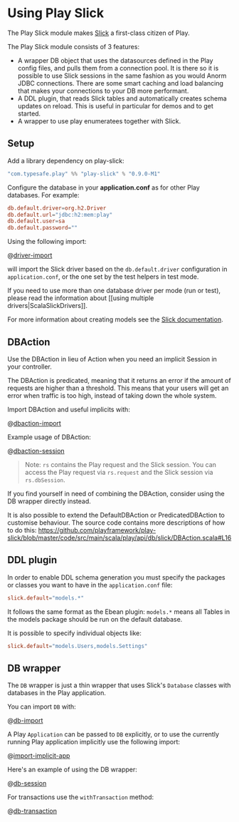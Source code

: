 # Using Play Slick

The Play Slick module makes [Slick](http://slick.typesafe.com/) a first-class citizen of Play.

The Play Slick module consists of 3 features:

  - A wrapper DB object that uses the datasources defined in the Play config files, and pulls them from a connection pool. It is there so it is possible to use Slick sessions in the same fashion as you would Anorm JDBC connections. There are some smart caching and load balancing that makes your connections to your DB more performant.
  - A DDL plugin, that reads Slick tables and automatically creates schema updates on reload. This is useful in particular for demos and to get started.
  - A wrapper to use play enumeratees together with Slick.


## Setup

Add a library dependency on play-slick:

```scala
"com.typesafe.play" %% "play-slick" % "0.9.0-M1"
```

Configure the database in your **application.conf** as for other Play databases. For example:

```conf
db.default.driver=org.h2.Driver
db.default.url="jdbc:h2:mem:play"
db.default.user=sa
db.default.password=""
```

Using the following import:

@[driver-import](code/ScalaSlick.scala)

will import the Slick driver based on the `db.default.driver` configuration in `application.conf`, or the one set by the test helpers in test mode.

If you need to use more than one database driver per mode (run or test), please read the information about [[using multiple drivers|ScalaSlickDrivers]].

For more information about creating models see the [Slick documentation].

[Slick documentation]: http://slick.typesafe.com/docs


## DBAction

Use the DBAction in lieu of Action when you need an implicit Session in your controller.

The DBAction is predicated, meaning that it returns an error if the amount of requests are higher than a threshold. This means that your users will get an error when traffic is too high, instead of taking down the whole system.

Import DBAction and useful implicits with:

@[dbaction-import](code/ScalaSlick.scala)

Example usage of DBAction:

@[dbaction-session](code/ScalaSlick.scala)

> Note: `rs` contains the Play request and the Slick session. You can access the Play request via `rs.request` and the Slick session via `rs.dbSession`.

If you find yourself in need of combining the DBAction, consider using the DB wrapper directly instead.

It is also possible to extend the DefaultDBAction or PredicatedDBAction to customise behaviour. The source code contains more descriptions of how to do this: https://github.com/playframework/play-slick/blob/master/code/src/main/scala/play/api/db/slick/DBAction.scala#L16


## DDL plugin

In order to enable DDL schema generation you must specify the packages or classes you want to have in the `application.conf` file:

```conf
slick.default="models.*"
```

It follows the same format as the Ebean plugin: `models.*` means all Tables in the models package should be run on the default database.

It is possible to specify individual objects like:

```conf
slick.default="models.Users,models.Settings"
```


## DB wrapper

The `DB` wrapper is just a thin wrapper that uses Slick's `Database` classes with databases in the Play application.

You can import `DB` with:

@[db-import](code/ScalaSlick.scala)

A Play `Application` can be passed to `DB` explicitly, or to use the currently running Play application implicitly use the following import:

@[import-implicit-app](code/ScalaSlick.scala)

Here's an example of using the DB wrapper:

@[db-session](code/ScalaSlick.scala)

For transactions use the `withTransaction` method:

@[db-transaction](code/ScalaSlick.scala)
